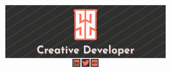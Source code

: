 <div align='center'>
<img src='https://github.com/1Sami1/1Sami1/blob/main/assets/github-banner.png'></img>
</div>
<div align='center'>
  <a href='https://www.linkedin.com/in/samiadli/'><img src='https://github.com/1Sami1/1Sami1/blob/main/assets/linkedin-icon.png' width='25px'></img></a>
  <a href='https://twitter.com/SamiAdli10'><img src='https://github.com/1Sami1/1Sami1/blob/main/assets/twitter-icon.png' width='25px'></img></a>
  <a href='https://dev.to/samisosa'><img src='https://github.com/1Sami1/1Sami1/blob/main/assets/dev-icon.png' width='25px'></img></a>
</div>




